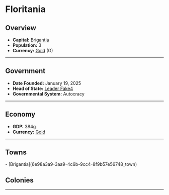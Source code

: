 <!--UNDEDITED FILE, remove this entire line if this file has been edited!-->
# <!--NAME-->Floritania<!--NAME-->

## Overview

- **Capital:** <!--CAPITAL_LINK-->[Brigantia](6e98a3a9-3aa9-4c6b-9cc4-8f9b57e56748_town)<!--CAPITAL_LINK-->
- **Population:** <!--POPULATION-->3<!--POPULATION-->
- **Currency:** <!--CURRENCY_LINK-->[Gold](Gold_currency)<!--CURRENCY_LINK--> (<!--CURRENCY_ABV-->G<!--CURRENCY_ABV-->)

---

## Government

- **Date Founded:** <!--FOUNDED-->January 19, 2025<!--FOUNDED-->
- **Head of State:** <!--LEADER_TITLE_LINK-->[Leader Fake4](Fake4_user)<!--LEADER_TITLE_LINK-->
- **Governmental System:** <!--GOVERNMENT-->Autocracy<!--GOVERNMENT-->

---

## Economy

- **GDP:** <!--GDP-->384g<!--GDP-->
- **Currency:** <!--CURRENCY_LINK-->[Gold](Gold_currency)<!--CURRENCY_LINK-->

---

## Towns

<!--TOWNS-->- [Brigantia](6e98a3a9-3aa9-4c6b-9cc4-8f9b57e56748_town)<!--TOWNS-->

## Colonies

<!--COLONIES--><!--COLONIES-->

---